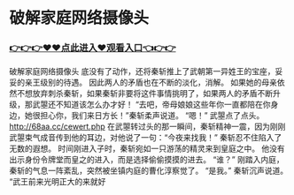 # 破解家庭网络摄像头

### <a href="https://github.com/xinfue/dunp/issues/2">👉👉👉♥♥点此进入♥观看入口👈👉👉</a>

破解家庭网络摄像头
底没有了动作，还将秦斩推上了武朝第一异姓王的宝座，妥妥的亲王级别的待遇。
    因此两人的矛盾也在不断的淡化，消解。
    如果她的母亲依然不想放弃刺杀秦斩，如果秦斩非要将这件事情挑明了，如果两人的矛盾不断升级，那武曌还不知道该怎么办才好！
    “去吧，帝母娘娘这些年你一直都陪在你身边，她很担心你，我们来日方长！”秦斩柔声说道。
    “嗯！”
    武曌点了点头。
    http://68aa.cc/cewert.php
    在武曌转过头的那一瞬间，秦斩精神一震，因为刚刚武曌束气成音传到他的耳边，对他说了一句：“今夜来找我！”
    秦斩忍不住陷入了无数的遐想。
    时间刚进入子时，秦斩宛如一只游荡的精灵来到皇庭之中。
    他没有出示身份令牌堂而皇之的进入，而是选择偷偷摸摸的进去。
    “谁？”
    刚踏入内庭，秦斩的气息一阵紊乱，突然被坐镇内庭的曹化淳察觉了。
    “是我。”
    秦斩沉声说道。
    “武王前来光明正大的来就好

